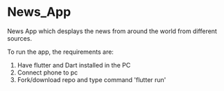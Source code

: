 # News_App

News App which desplays the news from around the world from different sources. 

To run the app, the requirements are:


1) Have flutter and Dart installed in the PC
2) Connect phone to pc
3) Fork/download repo and type command  'flutter run'
